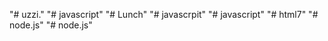 "# uzzi." 
"# javascript" 
"# Lunch" 
"# javascrpit" 
"# javascript" 
"# html7" 
"# node.js" 
"# node.js" 
